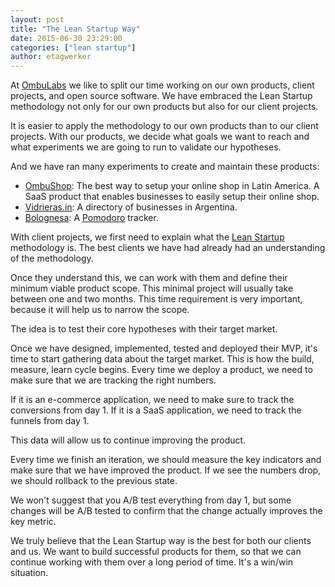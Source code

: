 ```yaml
---
layout: post
title: "The Lean Startup Way"
date: 2015-06-30 23:29:00
categories: ["lean startup"]
author: etagwerker
---
```


At [OmbuLabs](http://www.ombulabs.com) we like to split our time working on our own products, client projects, and open source software. We have embraced the Lean Startup methodology not only for our own products but also for our client projects.

It is easier to apply the methodology to our own products than to our client projects. With our products, we decide what goals we want to reach and what experiments we are going to run to validate our hypotheses.

And we have ran many experiments to create and maintain these products:

* [OmbuShop](http://www.ombushop.com/): The best way to setup your online shop in Latin America. A SaaS product that enables businesses to easily setup their online shop.
* [Vidrieras.in](http://www.vidrieras.in/): A directory of businesses in Argentina.
* [Bolognesa](http://bolognesa.herokuapp.com/): A [Pomodoro](http://pomodorotechnique.com/) tracker.

With client projects, we first need to explain what the [Lean Startup](http://theleanstartup.com/) methodology is. The best clients we have had already had an understanding of the methodology.

Once they understand this, we can work with them and define their minimum viable product scope. This minimal project will usually take between one and two months. This time requirement is very important, because it will help us to narrow the scope.

The idea is to test their core hypotheses with their target market.

Once we have designed, implemented, tested and deployed their MVP, it's time to start gathering data about the target market. This is how the build, measure, learn cycle begins. Every time we deploy a product, we need to make sure that we are tracking the right numbers.

If it is an e-commerce application, we need to make sure to track the conversions from day 1. If it is a SaaS application, we need to track the funnels from day 1.

This data will allow us to continue improving the product.

Every time we finish an iteration, we should measure the key indicators and make sure that we have improved the product. If we see the numbers drop, we should rollback to the previous state.

We won't suggest that you A/B test everything from day 1, but some changes will be A/B tested to confirm that the change actually improves the key metric.

We truly believe that the Lean Startup way is the best for both our clients and us. We want to build successful products for them, so that we can continue working with them over a long period of time. It's a win/win situation.
